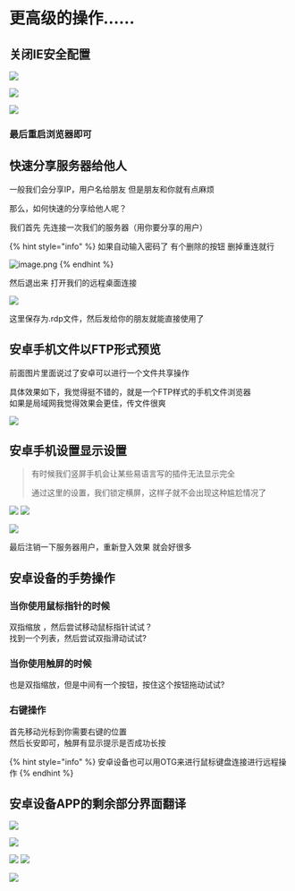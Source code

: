# 更高级的操作……

## 关闭IE安全配置

![](../../.gitbook/assets/image%20%2894%29.png)

![](../../.gitbook/assets/image%20%2879%29.png)

![](../../.gitbook/assets/image%20%28121%29.png)

### 最后重启浏览器即可

## 快速分享服务器给他人

一般我们会分享IP，用户名给朋友 但是朋友和你就有点麻烦

那么，如何快速的分享给他人呢？

我们首先 先连接一次我们的服务器（用你要分享的用户）

{% hint style="info" %}
如果自动输入密码了 有个删除的按钮 删掉重连就行

![image.png](https://i.loli.net/2020/06/29/PJKu5EdXy81DMrs.png)
{% endhint %}

然后退出来 打开我们的远程桌面连接

![](../../.gitbook/assets/image%20%2890%29.png)

这里保存为.rdp文件，然后发给你的朋友就能直接使用了

## 安卓手机文件以FTP形式预览

前面图片里面说过了安卓可以进行一个文件共享操作

具体效果如下，我觉得挺不错的，就是一个FTP样式的手机文件浏览器  
如果是局域网我觉得效果会更佳，传文件很爽

![](../../.gitbook/assets/screenshot_2020-06-21-23-15-40-736_com.microsoft.-1-%20%281%29.jpg)

## 安卓手机设置显示设置

> 有时候我们竖屏手机会让某些易语言写的插件无法显示完全
>
> 通过这里的设置，我们锁定横屏，这样子就不会出现这种尴尬情况了

![](../../.gitbook/assets/image%20%28124%29.png) ![](../../.gitbook/assets/image%20%28125%29.png)

![](../../.gitbook/assets/image%20%28130%29.png)

最后注销一下服务器用户，重新登入效果 就会好很多

## 安卓设备的手势操作

### 当你使用鼠标指针的时候

双指缩放 ，然后尝试移动鼠标指针试试？  
找到一个列表，然后尝试双指滑动试试?

### 当你使用触屏的时候

也是双指缩放，但是中间有一个按钮，按住这个按钮拖动试试?

### 右键操作

首先移动光标到你需要右键的位置  
然后长安即可，触屏有显示提示是否成功长按

{% hint style="info" %}
安卓设备也可以用OTG来进行鼠标键盘连接进行远程操作
{% endhint %}

## 安卓设备APP的剩余部分界面翻译

![](../../.gitbook/assets/image%20%28123%29.png)

![](../../.gitbook/assets/image%20%28128%29.png)

![](../../.gitbook/assets/image%20%28127%29.png) ![](../../.gitbook/assets/image%20%28126%29.png)

![](../../.gitbook/assets/image%20%28129%29.png)

